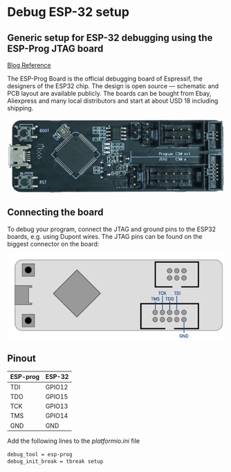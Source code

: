 # Debug ESP-32 setup
## Generic setup for ESP-32 debugging using the ESP-Prog JTAG board

[Blog Reference](https://medium.com/@manuel.bl/low-cost-esp32-in-circuit-debugging-dbbee39e508b)


The ESP-Prog Board is the official debugging board of Espressif, the designers of the ESP32 chip. The design is open source — schematic and PCB layout are available publicly. The boards can be bought from Ebay, Aliexpress and many local distributors and start at about USD 18 including shipping.


![esp-prog](/images/esp-prog.jpg)

## Connecting the board
To debug your program, connect the JTAG and ground pins to the ESP32 boards, e.g. using Dupont wires. The JTAG pins can be found on the biggest connector on the board:

![connection](/images/esp-progpinout.png)



## Pinout
| ESP-prog   | ESP-32 |
| ---------- | ------ |
| TDI        | GPIO12 |
| TDO        | GPIO15 |
| TCK        | GPIO13 |
| TMS        | GPIO14 |
| GND        | GND    |

Add the following lines to the *platformio.ini* file
```
debug_tool = esp-prog
debug_init_break = tbreak setup
```